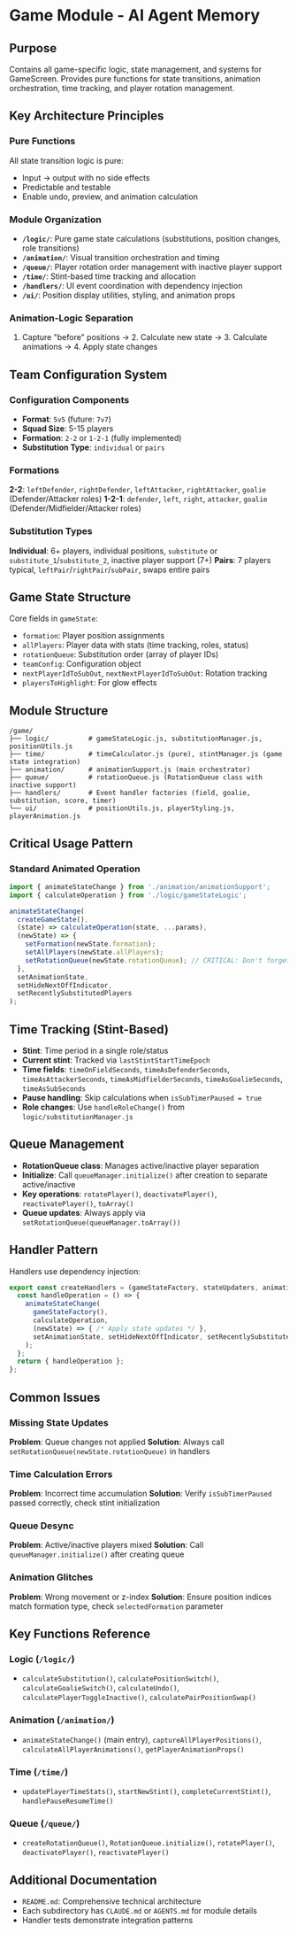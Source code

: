 # Game Module - AI Agent Memory

## Purpose
Contains all game-specific logic, state management, and systems for GameScreen. Provides pure functions for state transitions, animation orchestration, time tracking, and player rotation management.

## Key Architecture Principles

### Pure Functions
All state transition logic is pure:
- Input → output with no side effects
- Predictable and testable
- Enable undo, preview, and animation calculation

### Module Organization
- **`/logic/`**: Pure game state calculations (substitutions, position changes, role transitions)
- **`/animation/`**: Visual transition orchestration and timing
- **`/queue/`**: Player rotation order management with inactive player support
- **`/time/`**: Stint-based time tracking and allocation
- **`/handlers/`**: UI event coordination with dependency injection
- **`/ui/`**: Position display utilities, styling, and animation props

### Animation-Logic Separation
1. Capture "before" positions → 2. Calculate new state → 3. Calculate animations → 4. Apply state changes

## Team Configuration System

### Configuration Components
- **Format**: `5v5` (future: `7v7`)
- **Squad Size**: 5-15 players
- **Formation**: `2-2` or `1-2-1` (fully implemented)
- **Substitution Type**: `individual` or `pairs`

### Formations
**2-2**: `leftDefender`, `rightDefender`, `leftAttacker`, `rightAttacker`, `goalie` (Defender/Attacker roles)
**1-2-1**: `defender`, `left`, `right`, `attacker`, `goalie` (Defender/Midfielder/Attacker roles)

### Substitution Types
**Individual**: 6+ players, individual positions, `substitute` or `substitute_1`/`substitute_2`, inactive player support (7+)
**Pairs**: 7 players typical, `leftPair`/`rightPair`/`subPair`, swaps entire pairs

## Game State Structure
Core fields in `gameState`:
- `formation`: Player position assignments
- `allPlayers`: Player data with stats (time tracking, roles, status)
- `rotationQueue`: Substitution order (array of player IDs)
- `teamConfig`: Configuration object
- `nextPlayerIdToSubOut`, `nextNextPlayerIdToSubOut`: Rotation tracking
- `playersToHighlight`: For glow effects

## Module Structure
```
/game/
├── logic/          # gameStateLogic.js, substitutionManager.js, positionUtils.js
├── time/           # timeCalculator.js (pure), stintManager.js (game state integration)
├── animation/      # animationSupport.js (main orchestrator)
├── queue/          # rotationQueue.js (RotationQueue class with inactive support)
├── handlers/       # Event handler factories (field, goalie, substitution, score, timer)
└── ui/             # positionUtils.js, playerStyling.js, playerAnimation.js
```

## Critical Usage Pattern

### Standard Animated Operation
```javascript
import { animateStateChange } from './animation/animationSupport';
import { calculateOperation } from './logic/gameStateLogic';

animateStateChange(
  createGameState(),
  (state) => calculateOperation(state, ...params),
  (newState) => {
    setFormation(newState.formation);
    setAllPlayers(newState.allPlayers);
    setRotationQueue(newState.rotationQueue); // CRITICAL: Don't forget queue updates
  },
  setAnimationState,
  setHideNextOffIndicator,
  setRecentlySubstitutedPlayers
);
```

## Time Tracking (Stint-Based)
- **Stint**: Time period in a single role/status
- **Current stint**: Tracked via `lastStintStartTimeEpoch`
- **Time fields**: `timeOnFieldSeconds`, `timeAsDefenderSeconds`, `timeAsAttackerSeconds`, `timeAsMidfielderSeconds`, `timeAsGoalieSeconds`, `timeAsSubSeconds`
- **Pause handling**: Skip calculations when `isSubTimerPaused = true`
- **Role changes**: Use `handleRoleChange()` from `logic/substitutionManager.js`

## Queue Management
- **RotationQueue class**: Manages active/inactive player separation
- **Initialize**: Call `queueManager.initialize()` after creation to separate active/inactive
- **Key operations**: `rotatePlayer()`, `deactivatePlayer()`, `reactivatePlayer()`, `toArray()`
- **Queue updates**: Always apply via `setRotationQueue(queueManager.toArray())`

## Handler Pattern
Handlers use dependency injection:
```javascript
export const createHandlers = (gameStateFactory, stateUpdaters, animationHooks, modalHandlers) => {
  const handleOperation = () => {
    animateStateChange(
      gameStateFactory(),
      calculateOperation,
      (newState) => { /* Apply state updates */ },
      setAnimationState, setHideNextOffIndicator, setRecentlySubstitutedPlayers
    );
  };
  return { handleOperation };
};
```

## Common Issues

### Missing State Updates
**Problem**: Queue changes not applied
**Solution**: Always call `setRotationQueue(newState.rotationQueue)` in handlers

### Time Calculation Errors
**Problem**: Incorrect time accumulation
**Solution**: Verify `isSubTimerPaused` passed correctly, check stint initialization

### Queue Desync
**Problem**: Active/inactive players mixed
**Solution**: Call `queueManager.initialize()` after creating queue

### Animation Glitches
**Problem**: Wrong movement or z-index
**Solution**: Ensure position indices match formation type, check `selectedFormation` parameter

## Key Functions Reference

### Logic (`/logic/`)
- `calculateSubstitution()`, `calculatePositionSwitch()`, `calculateGoalieSwitch()`, `calculateUndo()`, `calculatePlayerToggleInactive()`, `calculatePairPositionSwap()`

### Animation (`/animation/`)
- `animateStateChange()` (main entry), `captureAllPlayerPositions()`, `calculateAllPlayerAnimations()`, `getPlayerAnimationProps()`

### Time (`/time/`)
- `updatePlayerTimeStats()`, `startNewStint()`, `completeCurrentStint()`, `handlePauseResumeTime()`

### Queue (`/queue/`)
- `createRotationQueue()`, `RotationQueue.initialize()`, `rotatePlayer()`, `deactivatePlayer()`, `reactivatePlayer()`

## Additional Documentation
- `README.md`: Comprehensive technical architecture
- Each subdirectory has `CLAUDE.md` or `AGENTS.md` for module details
- Handler tests demonstrate integration patterns